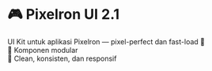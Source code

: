 # 🎮 Pixelron UI 2.1

UI Kit untuk aplikasi Pixelron — pixel-perfect dan fast-load 🚀  
🧩 Komponen modular  
🎨 Clean, konsisten, dan responsif
